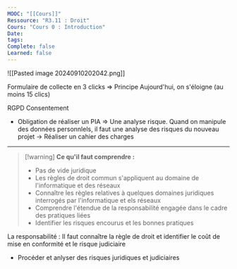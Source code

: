 ```yaml
---
MOOC: "[[Cours]]"
Ressource: "R3.11 : Droit"
Cours: "Cours 0 : Introduction"
Date: 
tags: 
Complete: false
Learned: false
---
```

![[Pasted image 20240910202042.png]]

Formulaire de collecte en 3 clicks ⇒ Principe
Aujourd'hui, on s'éloigne (au moins 15 clics)

RGPD
Consentement
- Obligation de réaliser un PIA ⇒ Une analyse risque. Quand on manipule des données personnlels, il faut une analyse des risques du nouveau projet → Réaliser un cahier des charges


---
>[!warning] **Ce qu'il faut comprendre :**
>
>- Pas de vide juridique
>- Les règles de droit commun s'appliquent au domaine de l'informatique et des réseaux
>- Connaître les règles relatives à quelques domaines juridiques interrogés par l'informatique et els réseaux
>- Comprendre l'étendue de la responsabilité engagée dans le cadre des pratiques liées
>- Identifier les risques encourus et les bonnes pratiques

La responsabilité : Il faut connaître la règle de droit et identifier le coût de mise  en conformité et le risque judiciaire
- Procéder et anlyser des risques juridiques et judiciaires

